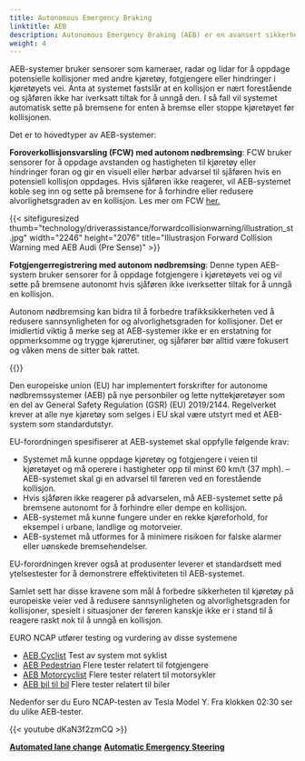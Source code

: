 ```yaml
---
title: Autonomous Emergency Braking
linktitle: AEB
description: Autonomous Emergency Braking (AEB) er en avansert sikkerhetsfunksjon som finnes i mange moderne kjøretøy som kan bidra til å forhindre eller dempe kollisjoner ved å sette på bremsene autonomt hvis føreren ikke reagerer på en forestående kollisjon.
weight: 4
---
```

<!-- markdownlint-disable MD033 -->

AEB-systemer bruker sensorer som kameraer, radar og lidar for å oppdage potensielle kollisjoner med andre kjøretøy, fotgjengere eller hindringer i kjøretøyets vei. Anta at systemet fastslår at en kollisjon er nært forestående og sjåføren ikke har iverksatt tiltak for å unngå den. I så fall vil systemet automatisk sette på bremsene for enten å bremse eller stoppe kjøretøyet før kollisjonen.

Det er to hovedtyper av AEB-systemer:

**Foroverkollisjonsvarsling (FCW) med autonom nødbremsing**: FCW bruker sensorer for å oppdage avstanden og hastigheten til kjøretøy eller hindringer foran og gir en visuell eller hørbar advarsel til sjåføren hvis en potensiell kollisjon oppdages. Hvis sjåføren ikke reagerer, vil AEB-systemet koble seg inn og sette på bremsene for å forhindre eller redusere alvorlighetsgraden av en kollisjon. Les mer om FCW [her.](../forwardcollisionwarning/)

{{< sitefiguresized thumb="technology/driverassistance/forwardcollisionwarning/illustration_st.jpg" width="2246" height="2076" title="Illustrasjon Forward Collision Warning med AEB Audi (Pre Sense)" >}}

**Fotgjengerregistrering med autonom nødbremsing**: Denne typen AEB-system bruker sensorer for å oppdage fotgjengere i kjøretøyets vei og vil sette på bremsene autonomt hvis sjåføren ikke iverksetter tiltak for å unngå en kollisjon.

Autonom nødbremsing kan bidra til å forbedre trafikksikkerheten ved å redusere sannsynligheten for og alvorlighetsgraden for kollisjoner. Det er imidlertid viktig å merke seg at AEB-systemer ikke er en erstatning for oppmerksomme og trygge kjørerutiner, og sjåfører bør alltid være fokusert og våken mens de sitter bak rattet.

{{<evkxdisplayaddarticle />}}

Den europeiske union (EU) har implementert forskrifter for autonome nødbremssystemer (AEB) på nye personbiler og lette nyttekjøretøyer som en del av General Safety Regulation (GSR) (EU) 2019/2144. Regelverket krever at alle nye kjøretøy som selges i EU skal være utstyrt med et AEB-system som standardutstyr.

EU-forordningen spesifiserer at AEB-systemet skal oppfylle følgende krav:

- Systemet må kunne oppdage kjøretøy og fotgjengere i veien til kjøretøyet og må operere i hastigheter opp til minst 60 km/t (37 mph).
– AEB-systemet skal gi en advarsel til føreren ved en forestående kollisjon.
- Hvis sjåføren ikke reagerer på advarselen, må AEB-systemet sette på bremsene autonomt for å forhindre eller dempe en kollisjon.
- AEB-systemet må kunne fungere under en rekke kjøreforhold, for eksempel i urbane, landlige og motorveier.
- AEB-systemet må utformes for å minimere risikoen for falske alarmer eller uønskede bremsehendelser.

EU-forordningen krever også at produsenter leverer et standardsett med ytelsestester for å demonstrere effektiviteten til AEB-systemet.

Samlet sett har disse kravene som mål å forbedre sikkerheten til kjøretøy på europeiske veier ved å redusere sannsynligheten og alvorlighetsgraden for kollisjoner, spesielt i situasjoner der føreren kanskje ikke er i stand til å reagere raskt nok til å unngå en kollisjon.

EURO NCAP utfører testing og vurdering av disse systemene

- [AEB Cyclist](https://www.euroncap.com/en/vehicle-safety/the-ratings-explained/vulnerable-road-user-vru-protection/aeb-cyclist/) Test av system mot syklist
- [AEB Pedestrian](https://www.euroncap.com/en/vehicle-safety/the-ratings-explained/vulnerable-road-user-vru-protection/aeb-pedestrian/) Flere tester relatert til fotgjengere
- [AEB Motorcyclist](https://www.euroncap.com/en/vehicle-safety/the-ratings-explained/vulnerable-road-user-vru-protection/aeb-lane-support-motorcyclist/) Flere tester relatert til motorsykler
- [AEB bil til bil](https://www.euroncap.com/en/vehicle-safety/the-ratings-explained/safety-assist/aeb-car-to-car/) Flere tester relatert til biler

Nedenfor ser du Euro NCAP-testen av Tesla Model Y. Fra klokken 02:30 ser du ulike AEB-tester.

{{< youtube dKaN3f2zmCQ >}}

<div class="mt-3 mb-3">
    <a href="../automatedlanechange/" class="text-decoration-none text-black"><strong><i class="bi-arrow-left"></i> Automated lane change</strong></a>
    <a href="../automaticemergencysteering/" class="text-decoration-none text-black float-end"><strong>Automatic Emergency Steering<i class="bi-arrow-right"></i></strong></a>
</div>